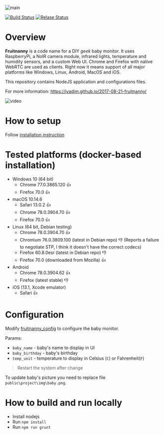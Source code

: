 ![main](public/project/img/fn2.jpg)

[![Build Status](https://dev.azure.com/fruitnanny/Build/_apis/build/status/fruitnanny?branchName=master)](https://dev.azure.com/fruitnanny/Build/_build/latest?definitionId=1?branchName=master)
[![Relase Status](https://vsrm.dev.azure.com/fruitnanny/_apis/public/Release/badge/68b6a6ae-a3e4-41fa-b16e-bc4bbacd139a/1/1)](https://vsrm.dev.azure.com/fruitnanny/_apis/public/Release/badge/68b6a6ae-a3e4-41fa-b16e-bc4bbacd139a/1/1)



# Overview

**Fruitnanny** is a code name for a DIY *geek* baby monitor. 
It uses RaspberryPi, a NoIR camera module, infrared lights, temperature and humidity sensors, and a custom Web UI. 
Chrome and Firefox with native WebRTC are used as clients. 
Right now it means support of all major platforms like Windows, Linux, Android, MacOS and iOS.

This repository contains NodeJS application and configurations files.

For more information: https://ivadim.github.io/2017-08-21-fruitnanny/

![video](public/project/img/video-mobile.gif)

# How to setup

Follow [installation instruction](INSTALLATION.md)

# Tested platforms (docker-based installation)

* Windows 10 (64 bit) 
  * Chrome 77.0.3865.120 👍 
  * Firefox 70.0 👍  
* macOS 10.14.6
  * Safari 13.0.2 👍 
  * Chrome 78.0.3904.70 👍 
  * Firefox 70.0 👍 
* Linux (64 bit, Debian testing)
  * Chrome 78.0.3904.70 👍 
  * Chromium 76.0.3809.100 (latest in Debian repo) 👎 (Reports a failure to negotiate STP, I think it doesn't have the correct codecs)
  * Firefox 60.8.0esr (latest in Debian repo) 👎 
  * Firefox 70.0 (downloaded from Mozilla) 👍 
* Android
  * Chrome 78.0.3904.62 👍 
  * Firefox (latest stable) 👎
* iOS (13.1, Xcode emulator)
  * Safari 👍 

# Configuration

Modify [fruitnanny_config](./fruitnanny_config.js) to configure the baby monitor.

Params:
* `baby_name` - baby's name to display in UI
* `baby_birthday` - baby's birthday
* `temp_unit` - temperature to display in Celsius (`C`) or Fahrenheit(`F`)

> Restart the system after change

To update baby's picture you need to replace file `public\project\img\baby.png`.

# How to build and run locally

* Install nodejs
* Run `npm install`
* Run `npm run grunt`
